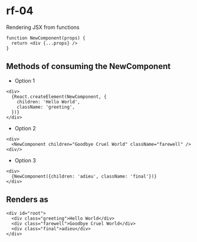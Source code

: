 # rf-04

Rendering JSX from functions

```
function NewComponent(props) {
  return <div {...props} />
}
```

## Methods of consuming the NewComponent

- Option 1

```
<div>
  {React.createElement(NewComponent, {
    children: 'Hello World',
    className: 'greeting',
  })}
</div>
```

- Option 2

```
<div>
  <NewComponent children="Goodbye Cruel World" className="farewell" />
<div/>
```

- Option 3

```
<div>
  {NewComponent({children: 'adieu', className: 'final'})}
</div>
```

## Renders as
```
<div id="root">
  <div class="greeting">Hello World</div>
  <div class="farewell">Goodbye Cruel World</div>
  <div class="final">adieu</div>
</div>
```
